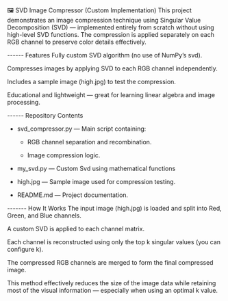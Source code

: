 🖼️ SVD Image Compressor (Custom Implementation)
This project demonstrates an image compression technique using Singular Value Decomposition (SVD) — implemented entirely from scratch without using high-level SVD functions. The compression is applied separately on each RGB channel to preserve color details effectively.

------ Features
  Fully custom SVD algorithm (no use of NumPy’s svd).

  Compresses images by applying SVD to each RGB channel independently.

  Includes a sample image (high.jpg) to test the compression.
  
  Educational and lightweight — great for learning linear algebra and image processing.

------ Repository Contents
   - svd_compressor.py — Main script containing:
       
       - RGB channel separation and recombination.
        
       - Image compression logic.
         
   - my_svd.py — Custom Svd using mathematical functions
    
   - high.jpg — Sample image used for compression testing.
    
   - README.md — Project documentation.

------- How It Works
The input image (high.jpg) is loaded and split into Red, Green, and Blue channels.

A custom SVD is applied to each channel matrix.

Each channel is reconstructed using only the top k singular values (you can configure k).

The compressed RGB channels are merged to form the final compressed image.

This method effectively reduces the size of the image data while retaining most of the visual information — especially when using an optimal k value.
